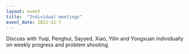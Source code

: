 ```yaml
---
layout: event
title:  "Individual meetings"
event_date: 2022-11-7
---
```


Discuss with Yuqi, Penghui, Sayyed, Xiao, Yilin and Yongxuan individually on weekly progress and problem shooting.